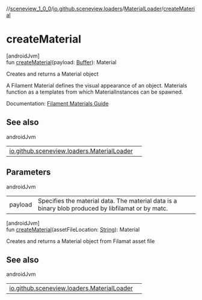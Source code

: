 //[sceneview_1_0_0](../../../index.md)/[io.github.sceneview.loaders](../index.md)/[MaterialLoader](index.md)/[createMaterial](create-material.md)

# createMaterial

[androidJvm]\
fun [createMaterial](create-material.md)(payload: [Buffer](https://developer.android.com/reference/kotlin/java/nio/Buffer.html)): Material

Creates and returns a Material object

A Filament Material defines the visual appearance of an object. Materials function as a templates from which MaterialInstances can be spawned.

Documentation: [Filament Materials Guide](https://google.github.io/filament/Materials.html)

## See also

androidJvm

| | |
|---|---|
| [io.github.sceneview.loaders.MaterialLoader](load-material.md) |  |

## Parameters

androidJvm

| | |
|---|---|
| payload | Specifies the material data. The material data is a binary blob produced by libfilamat or by matc. |

[androidJvm]\
fun [createMaterial](create-material.md)(assetFileLocation: [String](https://kotlinlang.org/api/latest/jvm/stdlib/kotlin/-string/index.html)): Material

Creates and returns a Material object from Filamat asset file

## See also

androidJvm

| | |
|---|---|
| [io.github.sceneview.loaders.MaterialLoader](create-material.md) |  |
